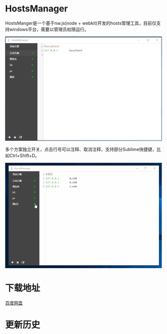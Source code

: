 # HostsManager

HostsManger是一个基于nw.js(node + webkit)开发的hosts管理工具，目前仅支持windows平台，需要以管理员权限运行。

![HostsManager](https://raw.githubusercontent.com/lianer/HostsManager/master/img/screenshots/1.png)

多个方案独立开关，点击行号可以注释、取消注释，支持部分Sublime快捷键，比如Ctrl+Shift+D。

![HostsManager](https://raw.githubusercontent.com/lianer/HostsManager/master/img/screenshots/2.gif)

# 下载地址
[百度网盘](http://pan.baidu.com/s/1i5rqwTn)

# 更新历史

